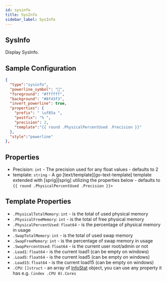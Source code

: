 ```yaml
---
id: sysinfo
title: SysInfo
sidebar_label: SysInfo
---
```


## SysInfo

Display SysInfo.

## Sample Configuration

```json
{
  "type":"sysinfo",
  "powerline_symbol": "",
  "foreground": "#ffffff",
  "background": "#8f43f3",
  "invert_powerline": true,
  "properties": {
    "prefix": " \uf85a ",
    "postfix": "% ",
    "precision": 2,
    "template":"{{ round .PhysicalPercentUsed .Precision }}"
  },
  "style":"powerline"
},
```

## Properties

- Precision: `int` - The precision used for any float values - defaults to 2
- template: `string` - A go [text/template][go-text-template] template extended with [sprig][sprig] utilizing the
properties below - defaults to `{{ round .PhysicalPercentUsed .Precision }}> `

## Template Properties

- `.PhysicalTotalMemory`: `int` - is the total of used physical memory
- `.PhysicalFreeMemory`: `int` - is the total of free physical memory
- `.PhysicalPercentUsed`: `float64` - is the percentage of physical memory in usage
- `.SwapTotalMemory`: `int` - is the total of used swap memory
- `.SwapFreeMemory`: `int` - is the percentage of swap memory in usage
- `.SwapPercentUsed`: `float64` - is the current user root/admin or not
- `.Load1`: `float64` - is the current load1 (can be empty on windows)
- `.Load5`: `float64` - is the current load5 (can be empty on windows)
- `.Load15`: `float64` - is the current load15 (can be empty on windows)
- `.CPU`: `[]struct` - an array of [InfoStat][cpuinfo] object, you can use any property it has e.g. `(index .CPU 0).Cores`

[cpuinfo]: https://github.com/shirou/gopsutil/blob/78065a7ce2021f6a78c8d6f586a2683ba501dcec/cpu/cpu.go#L32
